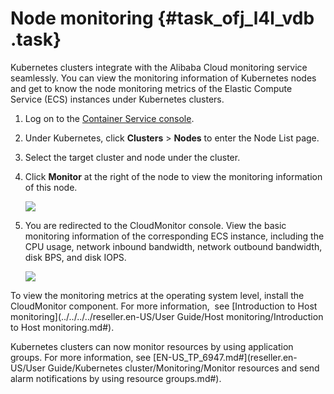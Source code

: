 # Node monitoring {#task_ofj_l4l_vdb .task}

Kubernetes clusters integrate with the Alibaba Cloud monitoring service seamlessly. You can view the monitoring information of Kubernetes nodes and get to know the node monitoring metrics of the Elastic Compute Service \(ECS\) instances under Kubernetes clusters.

1.  Log on to the [Container Service console](https://partners-intl.console.aliyun.com/#/cs). 
2.  Under Kubernetes, click **Clusters** \> **Nodes** to enter the Node List page. 
3.  Select the target cluster and node under the cluster. 
4.  Click **Monitor** at the right of the node to view the monitoring information of this node. 

    ![](http://static-aliyun-doc.oss-cn-hangzhou.aliyuncs.com/assets/img/6892/15395833574360_en-US.png)

5.  You are redirected to the CloudMonitor console. View the basic monitoring information of the corresponding ECS instance, including the CPU usage, network inbound bandwidth, network outbound bandwidth, disk BPS, and disk IOPS.  

    ![](http://static-aliyun-doc.oss-cn-hangzhou.aliyuncs.com/assets/img/6892/15395833574361_en-US.png)


To view the monitoring metrics at the operating system level, install the CloudMonitor component. For more information,  see [Introduction to Host monitoring](../../../../reseller.en-US/User Guide/Host monitoring/Introduction to Host monitoring.md#).

Kubernetes clusters can now monitor resources by using application groups. For more information, see [EN-US\_TP\_6947.md\#](reseller.en-US/User Guide/Kubernetes cluster/Monitoring/Monitor resources and send alarm notifications by using resource groups.md#).


